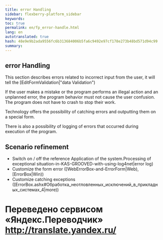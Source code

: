 ```yaml
--- 
title: error Handling 
sidebar: flexberry-platform_sidebar 
keywords: 
toc: true 
permalink: en/fp_error-handle.html 
lang: en 
autotranslated: true 
hash: 48e9e9b2ada9556fc6b313684006b5fa6c9492e97cf178e273b48bd571d94c99 
summary: 
--- 
```


## error Handling 

This section describes errors related to incorrect input from the user, it will tell the [EditFormValidation|"data Validation") 

If the user makes a mistake or the program performs an illegal action and an unplanned error, the program behavior must not cause the user confusion. The program does not have to crash to stop their work. 

Technology offers the possibility of catching errors and outputting them on a special form. 

There is also a possibility of logging of errors that occurred during execution of the program. 

## Scenario refinement 

* Switch on / off the reference Application of the system.Processing of exceptional situation-in-KAS-GROOVED-with-using-log4net|error log) 
* Customize the form error ([WebErrorBox-and-ErrorForm|Web), [ErrorBox|Win)) 
* Customize catching exceptions ([ErrorBox.ashx#Обработка_неотловленных_исключений_в_прикладных_системах_4|more)) 










 # Переведено сервисом «Яндекс.Переводчик» http://translate.yandex.ru/